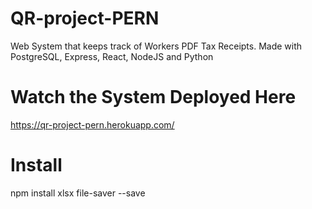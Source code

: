 # QR-project-PERN
Web System that keeps track of Workers PDF Tax Receipts. Made with PostgreSQL, Express, React, NodeJS and Python

# Watch the System Deployed Here
https://qr-project-pern.herokuapp.com/

# Install
npm install xlsx file-saver --save
